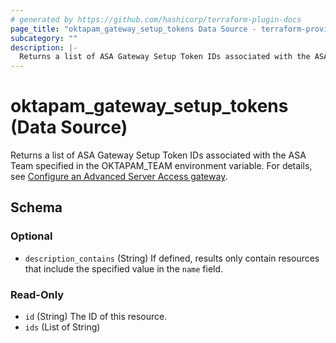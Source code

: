 ```yaml
---
# generated by https://github.com/hashicorp/terraform-plugin-docs
page_title: "oktapam_gateway_setup_tokens Data Source - terraform-provider-oktapam"
subcategory: ""
description: |-
  Returns a list of ASA Gateway Setup Token IDs associated with the ASA Team specified in the OKTAPAMTEAM environment variable. For details, see [Configure an Advanced Server Access gateway](https://help.okta.com/asa/en-us/Content/Topics/AdvServer_Access/docs/gateway-configure.htm).
---
```


# oktapam_gateway_setup_tokens (Data Source)

Returns a list of ASA Gateway Setup Token IDs associated with the ASA Team specified in the OKTAPAM_TEAM environment variable. For details, see [Configure an Advanced Server Access gateway](https://help.okta.com/asa/en-us/Content/Topics/Adv_Server_Access/docs/gateway-configure.htm).



<!-- schema generated by tfplugindocs -->
## Schema

### Optional

- `description_contains` (String) If defined, results only contain resources that include the specified value in the `name` field.

### Read-Only

- `id` (String) The ID of this resource.
- `ids` (List of String)


